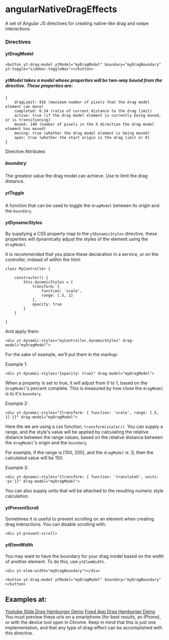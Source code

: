 # angularNativeDragEffects

A set of Angular JS directives for creating native-like drag and swipe interactions

### Directives

#### ytDragModel

	<button yt-drag-model ytModel="myDragModel" boundary="myDragBoundary" yt-toggle="sidebar.toggleNav"></button>

##### ytModel takes a model whose properties will be two-way bound from the directive. These properties are:

	{
		dragLimit: 916 (maximum number of pixels that the drag model element can move)
		completed: 0.24 (ratio of current distance to the drag limit)
		active: true (if the drag model element is currently being moved, or is transitioning)
		moveX: 140 (number of pixels in the X direction the drag model element has moved)
		moving: true (whether the drag model element is being moved)
		open: true (whether the start origin is the drag limit or 0)
	}

Directive Attributes

##### boundary
The greatest value the drag model can achieve. Use to limit the drag distance.

##### ytToggle
A function that can be used to toggle the `dragModel` between its origin and the `boundary`.




#### ytDynamicStyles

By supplying a CSS property map to the `ytDynamicStyles` directive, these properties will dynamically adjust the styles of the element using the `dragModel`.

It is recommended that you place these declaration in a service, or on the controller, instead of within the html:

	class MyController {

		constructor() {
			this.dynamicStyles = {
				transform: {
					function: 'scale',
					range: [.5, 1]
				},
				opacity: true
			}
		}

	}

And apply them:

	<div yt-dynamic-styles="myController.dynamicStyles" drag-model="myDragModel">

For the sake of example, we'll put them in the markup:

Example 1:

	<div yt-dynamic-styles="{opacity: true}" drag-model="myDragModel">

When a property is set to true, it will adjust from 0 to 1, based on the `dragModel`'s percent complete. This is measured by how close the `dragModel` is to it's `boundary`.

Example 2:

	<div yt-dynamic-styles="{transform: { function: 'scale', range: [.5, 1] }}" drag-model="myDragModel">

Here the we are using a css function, `transform(scale())`. You can supply a range, and the style's value will be applied by calculating the relative distance between the range values, based on the relative distance between the `dragModel`'s origin and the `boundary`.

For example, if the range is [100, 200], and the `dragModel` is .5, then the calculated value will be 150.

Example 3:

	<div yt-dynamic-styles="{transform: { function: 'translateX', units: 'px'}}" drag-model="myDragModel">

You can also supply units that will be attached to the resulting numeric style calculation.


#### ytPreventScroll

Sometimes it is useful to prevent scrolling on an element when creating drag interactions. You can disable scrolling with:

	<div yt-prevent-scroll>

#### ytElemWidth

You may want to have the boundary for your drag model based on the width of another element. To do this, use `ytElemWidth`.

	<div yt-elem-width="myDragBoundary"></div>

	<button yt-drag-model ytModel="myDragModel" boundary="myDragBoundary"</button>

## Examples at:

[Youtube Slide Drag Hamburger Demo](http://upinbox.com/UGS/youtube)
[Fixed App Drag Hamburger Demo](http://m.fixed.com/)
You must preview these urls on a smartphone (for best results, an iPhone), or with the device tool open in Chrome. Keep in mind that this is just one implementation, and that any type of drag-effect can be accomplished with this directive.


